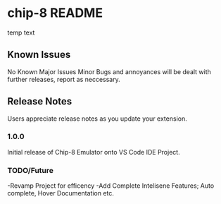 # chip-8 README
temp text

## Known Issues

No Known Major Issues 
Minor Bugs and annoyances will be dealt with further releases, report as neccessary. 

## Release Notes

Users appreciate release notes as you update your extension.

### 1.0.0

Initial release of Chip-8 Emulator onto VS Code IDE Project.

### TODO/Future

-Revamp Project for efficency
-Add Complete Intelisene Features; Auto complete, Hover Documentation etc. 
